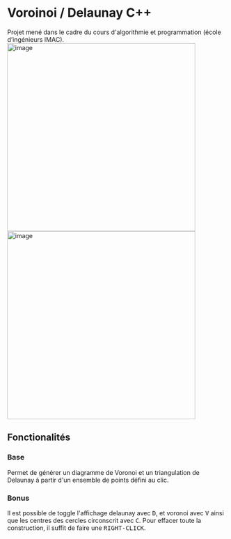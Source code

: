 # Voroinoi / Delaunay C++

Projet mené dans le cadre du cours d'algorithmie et programmation (école d’ingénieurs IMAC).
<img width="432" alt="image" src="https://github.com/baptistejouin/sdl_voronoi_delaunay/assets/92529084/a991bcd3-687f-43fd-98c2-00ac49919992">
<img width="432" alt="image" src="https://github.com/baptistejouin/sdl_voronoi_delaunay/assets/92529084/375e12b1-f53f-40e4-a4f4-85dcd3cdb39a">

## Fonctionalités

### Base
Permet de générer un diagramme de Voronoi et un triangulation de Delaunay à partir d'un ensemble de points défini au clic.

### Bonus
Il est possible de toggle l'affichage delaunay avec <kbd>D</kbd>, et voronoi avec <kbd>V</kbd> ainsi que les centres des cercles circonscrit avec <kbd>C</kbd>.
Pour effacer toute la construction, il suffit de faire une <kbd>RIGHT-CLICK</kbd>.
